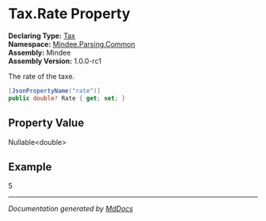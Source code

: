 ﻿<!--  
  <auto-generated>   
    The contents of this file were generated by a tool.  
    Changes to this file may be list if the file is regenerated  
  </auto-generated>   
-->

# Tax.Rate Property

**Declaring Type:** [Tax](../index.md)  
**Namespace:** [Mindee.Parsing.Common](../../index.md)  
**Assembly:** Mindee  
**Assembly Version:** 1.0.0\-rc1

The rate of the taxe.

```csharp
[JsonPropertyName("rate")]
public double? Rate { get; set; }
```

## Property Value

Nullable\<double\>

## Example

5

___

*Documentation generated by [MdDocs](https://github.com/ap0llo/mddocs)*
